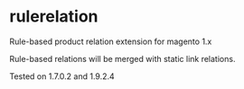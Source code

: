 # rulerelation
Rule-based product relation extension for magento 1.x

Rule-based relations will be merged with static link relations.

Tested on 1.7.0.2 and 1.9.2.4
